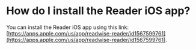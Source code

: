 # How do I install the Reader iOS app?

You can install the Reader iOS app using this link: [https://apps.apple.com/us/app/readwise-reader/id1567599761](https://apps.apple.com/us/app/readwise-reader/id1567599761).

